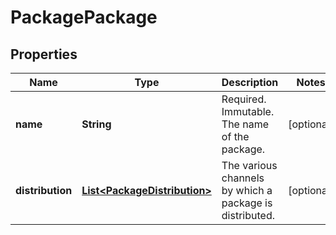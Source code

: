 
# PackagePackage

## Properties
Name | Type | Description | Notes
------------ | ------------- | ------------- | -------------
**name** | **String** | Required. Immutable. The name of the package. |  [optional]
**distribution** | [**List&lt;PackageDistribution&gt;**](PackageDistribution.md) | The various channels by which a package is distributed. |  [optional]



